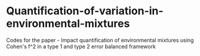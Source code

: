 # Quantification-of-variation-in-environmental-mixtures
Codes for the paper - Impact quantification of environmental mixtures using Cohen's f^2 in a type 1 and type 2 error balanced framework

